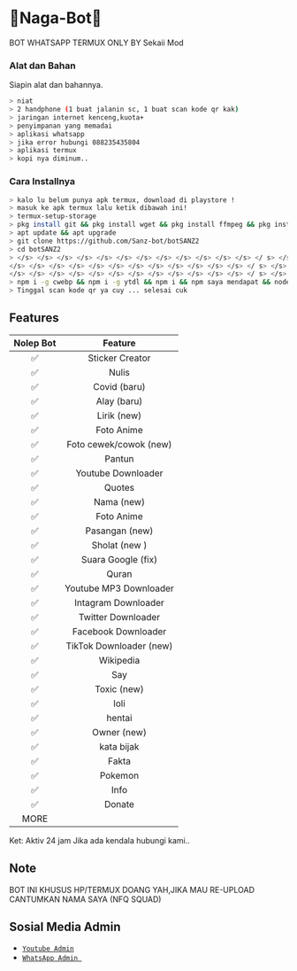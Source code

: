 # 🤖Naga-Bot🤖
BOT WHATSAPP TERMUX ONLY BY Sekaii Mod

### Alat dan Bahan
Siapin alat dan bahannya.
```bash
> niat
> 2 handphone (1 buat jalanin sc, 1 buat scan kode qr kak)
> jaringan internet kenceng,kuota+
> penyimpanan yang memadai
> aplikasi whatsapp
> jika error hubungi 088235435804
> aplikasi termux
> kopi nya diminum..
```

### Cara Installnya

```bash
> kalo lu belum punya apk termux, download di playstore !
> masuk ke apk termux lalu ketik dibawah ini!
> termux-setup-storage
> pkg install git && pkg install wget && pkg install ffmpeg && pkg install nodejs
> apt update && apt upgrade
> git clone https://github.com/Sanz-bot/botSANZ2
> cd botSANZ2
> </s> </s> </s> </s> </s> </s> </s> </s> </s> </s> </s> </s> </ s> </s> </s> </s> </s> </s> </s> </s> </s> </s> </s> </s> </s> </s> </s> orang </s>
</s> </s> </s> </s> </s> </s> </s> </s> </s> </s> </s> </s> </ s> </s> </s> </s> </s> </s> </s> </s> </s> </s> </s> </s> </s> </s> </s> orang </s>
</s> </s> </s> </s> </s> </s> </s> </s> </s> </s> </s> </s> </ s> </s> </s> </s> </s> </s> </s> </s> </s> </s> </s> </s> </s> </s> </s> orang </s>
> npm i -g cwebp && npm i -g ytdl && npm i && npm saya mendapat && node index js
> Tinggal scan kode qr ya cuy ... selesai cuk
```

## Features

| Nolep Bot     |                   Feature        |
| :-----------: | :------------------------------: |
|       ✅       | Sticker Creator                  |
|       ✅       | Nulis                           |
| ✅ | Covid (baru) |
| ✅ | Alay (baru) |
|       ✅       | Lirik (new)                      |
| ✅ | Foto Anime |
|       ✅       | Foto cewek/cowok (new)           |
|       ✅       | Pantun                           |
|       ✅       | Youtube Downloader               |
|       ✅       | Quotes                           |
|       ✅       | Nama (new)                       |
|       ✅       | Foto Anime                       |
|       ✅       | Pasangan (new)                   |
|       ✅       | Sholat (new )                    |
|       ✅       | Suara Google (fix)               |
|       ✅       | Quran                            |
|       ✅       | Youtube MP3 Downloader           |
|       ✅       | Intagram Downloader              |
|       ✅       | Twitter Downloader               |
|       ✅       | Facebook Downloader              |
|       ✅       | TikTok Downloader  (new)         |
|       ✅       | Wikipedia                        |
|       ✅       | Say                              |
|       ✅       | Toxic (new)                      |
|       ✅       | loli                             |
|       ✅       | hentai                           |
|       ✅       | Owner (new)                      |
|       ✅       | kata bijak                       |
|       ✅       | Fakta                            |
|       ✅       | Pokemon                          |
|       ✅       | Info                             |
|       ✅       | Donate                           |
|                   MORE                           |

Ket: Aktiv 24 jam
Jika ada kendala hubungi kami..

## Note
BOT INI KHUSUS HP/TERMUX DOANG YAH,JIKA MAU RE-UPLOAD CANTUMKAN NAMA SAYA (NFQ SQUAD)

## Sosial Media Admin
* [`Youtube Admin`](https://youtube.com/channel/UC7di1zjUfd3h4A58a2uscIw) 
* [`WhatsApp Admin `](https://wa.me/6283807588767)
